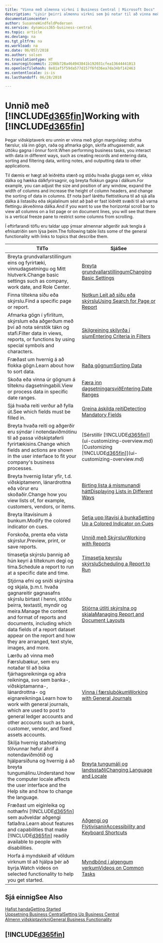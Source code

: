 ```yaml
---
title: "Vinna með almenna virkni í Business Central | Microsoft Docs"
description: "Lýsir þeirri almennu virkni sem þú notar til að vinna með gögn í Business Central, eins og t.d. að færa inn gildi, raða gögnum og breyta yfirliti."
documentationcenter: 
author: SusanneWindfeldPedersen
ms.service: dynamics365-business-central
ms.topic: article
ms.devlang: na
ms.tgt_pltfrm: na
ms.workload: na
ms.date: 06/057/2018
ms.author: solsen
ms.translationtype: HT
ms.sourcegitcommit: 2286b728a464943841b192031cfea13644441013
ms.openlocfilehash: 8e81af5f59da577d157f6fd36ea7da34bf142463
ms.contentlocale: is-is
ms.lasthandoff: 06/28/2018

---
```

# <a name="working-with-included365finincludesd365finmdmd"></a><span data-ttu-id="a65c9-103">Unnið með [!INCLUDE[d365fin](includes/d365fin_md.md)]</span><span class="sxs-lookup"><span data-stu-id="a65c9-103">Working with [!INCLUDE[d365fin](includes/d365fin_md.md)]</span></span>
<span data-ttu-id="a65c9-104">Þegar viðskiptaverk eru unnin er vinna með gögn margvísleg: stofna færslur, slá inn gögn, raða og afmarka gögn, skrifa athugasemdir, auk úttöku gagna í önnur forrit.</span><span class="sxs-lookup"><span data-stu-id="a65c9-104">When performing business tasks, you interact with data in different ways, such as creating records and entering data, sorting and filtering data, writing notes, and outputting data to other applications.</span></span>

<span data-ttu-id="a65c9-105">Til dæmis er hægt að leiðrétta stærð og stöðu hvaða glugga sem er, víkka dálka og hækka dálkfyrirsagnir, og breyta flokkun gagna í dálkum.</span><span class="sxs-lookup"><span data-stu-id="a65c9-105">For example, you can adjust the size and position of any window, expand the width of columns and increase the height of column headers, and change the sorting of data in columns.</span></span> <span data-ttu-id="a65c9-106">Ef nota þarf láréttu flettistikuna til að sjá alla dálka á listasíðu eða skjalalínum sést að það er fast lóðrétt svæði til að varna flettingu ákveðinna dálka.</span><span class="sxs-lookup"><span data-stu-id="a65c9-106">And if you want to use the horizontal scroll bar to view all columns on a list page or on document lines, you will see that there is a vertical freeze pane to restrict some columns from scrolling.</span></span>

<span data-ttu-id="a65c9-107">Í eftirfarandi töflu eru taldar upp ýmsar almennar aðgerðir auk tengla á efnisatriðin sem lýsa þeim.</span><span class="sxs-lookup"><span data-stu-id="a65c9-107">The following table lists some of the general functionality with links to topics that describe them.</span></span>

| <span data-ttu-id="a65c9-108">Til</span><span class="sxs-lookup"><span data-stu-id="a65c9-108">To</span></span> | <span data-ttu-id="a65c9-109">Sjá</span><span class="sxs-lookup"><span data-stu-id="a65c9-109">See</span></span> |
| --- | --- |
| <span data-ttu-id="a65c9-110">Breyta grundvallarstillingum eins og fyrirtæki, vinnudagsetningu og Mitt hlutverk.</span><span class="sxs-lookup"><span data-stu-id="a65c9-110">Change basic settings such as company, work date, and Role Center.</span></span> |[<span data-ttu-id="a65c9-111">Breyta grundvallarstillingum</span><span class="sxs-lookup"><span data-stu-id="a65c9-111">Changing Basic Settings</span></span>](ui-change-basic-settings.md) |
| <span data-ttu-id="a65c9-112">Finna tiltekna síðu eða skýrslu.</span><span class="sxs-lookup"><span data-stu-id="a65c9-112">Find a specific page or report.</span></span> |[<span data-ttu-id="a65c9-113">Notkun Leit að síðu eða skýrslu</span><span class="sxs-lookup"><span data-stu-id="a65c9-113">Using Search for Page or Report</span></span>](ui-search.md) |
| <span data-ttu-id="a65c9-114">Afmarka gögn í yfirlitum, skýrslum eða aðgerðum með því að nota sérstök tákn og stafi.</span><span class="sxs-lookup"><span data-stu-id="a65c9-114">Filter data in views, reports, or functions by using special symbols and characters.</span></span> |[<span data-ttu-id="a65c9-115">Skilgreining skilyrða í síum</span><span class="sxs-lookup"><span data-stu-id="a65c9-115">Entering Criteria in Filters</span></span>](ui-enter-criteria-filters.md) |
| <span data-ttu-id="a65c9-116">Fræðast um hvernig á að flokka gögn.</span><span class="sxs-lookup"><span data-stu-id="a65c9-116">Learn about how to sort data.</span></span> |[<span data-ttu-id="a65c9-117">Raða gögnum</span><span class="sxs-lookup"><span data-stu-id="a65c9-117">Sorting Data</span></span>](ui-sorting.md) |
| <span data-ttu-id="a65c9-118">Skoða eða vinna úr gögnum á tilteknu dagsetningabili.</span><span class="sxs-lookup"><span data-stu-id="a65c9-118">View or process data in specific date ranges.</span></span> |[<span data-ttu-id="a65c9-119">Færa inn dagsetningarsvið</span><span class="sxs-lookup"><span data-stu-id="a65c9-119">Entering Date Ranges</span></span>](ui-enter-date-ranges.md) |
| <span data-ttu-id="a65c9-120">Sjá hvaða reiti verður að fylla út.</span><span class="sxs-lookup"><span data-stu-id="a65c9-120">See which fields must be filled in.</span></span> |[<span data-ttu-id="a65c9-121">Greina áskilda reiti</span><span class="sxs-lookup"><span data-stu-id="a65c9-121">Detecting Mandatory Fields</span></span>](ui-mandatory-fields.md) |
| <span data-ttu-id="a65c9-122">Breyta hvaða reiti og aðgerðir eru sýndar í notendaviðmótinu til að passa viðskiptaferli fyrirtækisins.</span><span class="sxs-lookup"><span data-stu-id="a65c9-122">Change which fields and actions are shown in the user interface to fit your company's business processes.</span></span> |<span data-ttu-id="a65c9-123">[Sérstillir [!INCLUDE[d365fin](includes/d365fin_md.md)]](ui-customizing-overview.md)</span><span class="sxs-lookup"><span data-stu-id="a65c9-123">[Customizing [!INCLUDE[d365fin](includes/d365fin_md.md)]](ui-customizing-overview.md)</span></span> |
| <span data-ttu-id="a65c9-124">Breyta hvernig listar yfir, t.d. viðskiptamenn, lánardrottna eða vörur eru skoðaðir.</span><span class="sxs-lookup"><span data-stu-id="a65c9-124">Change how you view lists of, for example, customers, vendors, or items.</span></span> |[<span data-ttu-id="a65c9-125">Birting lista á mismunandi hátt</span><span class="sxs-lookup"><span data-stu-id="a65c9-125">Displaying Lists in Different Ways</span></span>](across-display-lists-different-views.md) |
| <span data-ttu-id="a65c9-126">Breyta litavísinum á bunkum.</span><span class="sxs-lookup"><span data-stu-id="a65c9-126">Modify the colored indicator on cues.</span></span> |[<span data-ttu-id="a65c9-127">Setja upp litavísi á bunka</span><span class="sxs-lookup"><span data-stu-id="a65c9-127">Setting Up a Colored Indicator on Cues</span></span>](ui-how-setup-colored-indicator-cues.md) |
|<span data-ttu-id="a65c9-128">Forskoða, prenta eða vista skýrslur.</span><span class="sxs-lookup"><span data-stu-id="a65c9-128">Preview, print, or save reports.</span></span>|[<span data-ttu-id="a65c9-129">Unnið með Skýrslur</span><span class="sxs-lookup"><span data-stu-id="a65c9-129">Working with Reports</span></span>](ui-work-report.md)|
| <span data-ttu-id="a65c9-130">tímasetja skýrslu þannig að hún keyri á tilteknum degi og tíma.</span><span class="sxs-lookup"><span data-stu-id="a65c9-130">Schedule a report to run at a specific date and time.</span></span> |[<span data-ttu-id="a65c9-131">Tímasetja keyrslu skýrslu</span><span class="sxs-lookup"><span data-stu-id="a65c9-131">Scheduling a Report to Run</span></span>](ui-work-report.md#ScheduleReport) |
| <span data-ttu-id="a65c9-132">Stjórna efni og sniði skýrslna og skjala, þ.m.t. hvaða gagnareitir gagnasafns skýrslu birtast í henni, stöðu þeirra, textastíl, myndir og meira.</span><span class="sxs-lookup"><span data-stu-id="a65c9-132">Manage the content and format of reports and documents, including which data fields of a report dataset appear on the report and how they are arranged, text style, images, and more.</span></span>|[<span data-ttu-id="a65c9-133">Stjórna útliti skýrslna og skjala</span><span class="sxs-lookup"><span data-stu-id="a65c9-133">Managing Report and Document Layouts</span></span>](ui-manage-report-layouts.md) |
| <span data-ttu-id="a65c9-134">Lærðu að vinna með Færslubækur, sem eru notaðar til að bóka fjárhagsreikninga og aðra reikninga, svo sem banka-, viðskiptamanna-, lánardrottna- og eignareikninga.</span><span class="sxs-lookup"><span data-stu-id="a65c9-134">Learn how to work with general journals, which are used to post to general ledger accounts and other accounts such as bank, customer, vendor, and fixed assets accounts.</span></span> |[<span data-ttu-id="a65c9-135">Vinna í færslubókum</span><span class="sxs-lookup"><span data-stu-id="a65c9-135">Working with General Journals</span></span>](ui-work-general-journals.md) |
|<span data-ttu-id="a65c9-136">Skilja hvernig staðsetning tölvunnar hefur áhrif á notendaviðmótið og hjálparsíðuna og hvernig á að breyta tungumálinu.</span><span class="sxs-lookup"><span data-stu-id="a65c9-136">Understand how the computer locale affects the user interface and the Help site and how to change the language.</span></span>|[<span data-ttu-id="a65c9-137">Breyta tungumáli og landsstaðli</span><span class="sxs-lookup"><span data-stu-id="a65c9-137">Changing Language and Locale</span></span>](about-locale-language.md)|
|<span data-ttu-id="a65c9-138">Fræðast um eiginleika og nothæfni [!INCLUDE[d365fin](includes/d365fin_md.md)] sem auðveldar aðgengi fatlaðra.</span><span class="sxs-lookup"><span data-stu-id="a65c9-138">Learn about features and capabilities that make [!INCLUDE[d365fin](includes/d365fin_md.md)] readily available to people with disabilities.</span></span>|[<span data-ttu-id="a65c9-139">Aðgengi og Flýtivísanir</span><span class="sxs-lookup"><span data-stu-id="a65c9-139">Accessibility and Keyboard Shortcuts</span></span>](ui-accessibility.md)|
|<span data-ttu-id="a65c9-140">Horfa á myndskeið af völdum virknum til að hjálpa þér að byrja.</span><span class="sxs-lookup"><span data-stu-id="a65c9-140">Watch videos on selected functionality to help you get started.</span></span>|[<span data-ttu-id="a65c9-141">Myndbönd í algengum verkum</span><span class="sxs-lookup"><span data-stu-id="a65c9-141">Videos on Common Tasks</span></span>](across-videos.md)|  

## <a name="see-also"></a><span data-ttu-id="a65c9-142">Sjá einnig</span><span class="sxs-lookup"><span data-stu-id="a65c9-142">See Also</span></span>
[<span data-ttu-id="a65c9-143">Hafist handa</span><span class="sxs-lookup"><span data-stu-id="a65c9-143">Getting Started</span></span>](product-get-started.md)  
[<span data-ttu-id="a65c9-144">Uppsetning Business Central</span><span class="sxs-lookup"><span data-stu-id="a65c9-144">Setting Up Business Central</span></span>](setup.md)  
[<span data-ttu-id="a65c9-145">Almenn viðskiptavirkni</span><span class="sxs-lookup"><span data-stu-id="a65c9-145">General Business Functionality</span></span>](ui-across-business-areas.md)  

## [!INCLUDE[d365fin](includes/free_trial_md.md)]  
 

